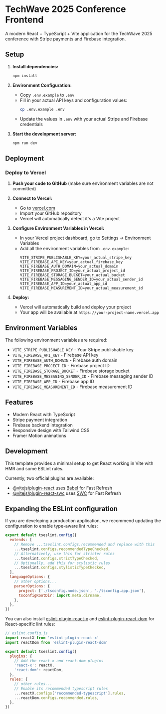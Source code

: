 # TechWave 2025 Conference Frontend

A modern React + TypeScript + Vite application for the TechWave 2025 conference with Stripe payments and Firebase integration.

## Setup

1. **Install dependencies:**
   ```bash
   npm install
   ```

2. **Environment Configuration:**
   - Copy `.env.example` to `.env`
   - Fill in your actual API keys and configuration values:
     ```bash
     cp .env.example .env
     ```
   - Update the values in `.env` with your actual Stripe and Firebase credentials

3. **Start the development server:**
   ```bash
   npm run dev
   ```

## Deployment

### Deploy to Vercel

1. **Push your code to GitHub** (make sure environment variables are not committed)

2. **Connect to Vercel:**
   - Go to [vercel.com](https://vercel.com)
   - Import your GitHub repository
   - Vercel will automatically detect it's a Vite project

3. **Configure Environment Variables in Vercel:**
   - In your Vercel project dashboard, go to Settings → Environment Variables
   - Add all the environment variables from `.env.example`:
     ```
     VITE_STRIPE_PUBLISHABLE_KEY=your_actual_stripe_key
     VITE_FIREBASE_API_KEY=your_actual_firebase_key
     VITE_FIREBASE_AUTH_DOMAIN=your_actual_domain
     VITE_FIREBASE_PROJECT_ID=your_actual_project_id
     VITE_FIREBASE_STORAGE_BUCKET=your_actual_bucket
     VITE_FIREBASE_MESSAGING_SENDER_ID=your_actual_sender_id
     VITE_FIREBASE_APP_ID=your_actual_app_id
     VITE_FIREBASE_MEASUREMENT_ID=your_actual_measurement_id
     ```

4. **Deploy:**
   - Vercel will automatically build and deploy your project
   - Your app will be available at `https://your-project-name.vercel.app`

## Environment Variables

The following environment variables are required:

- `VITE_STRIPE_PUBLISHABLE_KEY` - Your Stripe publishable key
- `VITE_FIREBASE_API_KEY` - Firebase API key
- `VITE_FIREBASE_AUTH_DOMAIN` - Firebase auth domain
- `VITE_FIREBASE_PROJECT_ID` - Firebase project ID
- `VITE_FIREBASE_STORAGE_BUCKET` - Firebase storage bucket
- `VITE_FIREBASE_MESSAGING_SENDER_ID` - Firebase messaging sender ID
- `VITE_FIREBASE_APP_ID` - Firebase app ID
- `VITE_FIREBASE_MEASUREMENT_ID` - Firebase measurement ID

## Features

- Modern React with TypeScript
- Stripe payment integration
- Firebase backend integration
- Responsive design with Tailwind CSS
- Framer Motion animations

## Development

This template provides a minimal setup to get React working in Vite with HMR and some ESLint rules.

Currently, two official plugins are available:

- [@vitejs/plugin-react](https://github.com/vitejs/vite-plugin-react/blob/main/packages/plugin-react) uses [Babel](https://babeljs.io/) for Fast Refresh
- [@vitejs/plugin-react-swc](https://github.com/vitejs/vite-plugin-react/blob/main/packages/plugin-react-swc) uses [SWC](https://swc.rs/) for Fast Refresh

## Expanding the ESLint configuration

If you are developing a production application, we recommend updating the configuration to enable type-aware lint rules:

```js
export default tseslint.config({
  extends: [
    // Remove ...tseslint.configs.recommended and replace with this
    ...tseslint.configs.recommendedTypeChecked,
    // Alternatively, use this for stricter rules
    ...tseslint.configs.strictTypeChecked,
    // Optionally, add this for stylistic rules
    ...tseslint.configs.stylisticTypeChecked,
  ],
  languageOptions: {
    // other options...
    parserOptions: {
      project: ['./tsconfig.node.json', './tsconfig.app.json'],
      tsconfigRootDir: import.meta.dirname,
    },
  },
})
```

You can also install [eslint-plugin-react-x](https://github.com/Rel1cx/eslint-react/tree/main/packages/plugins/eslint-plugin-react-x) and [eslint-plugin-react-dom](https://github.com/Rel1cx/eslint-react/tree/main/packages/plugins/eslint-plugin-react-dom) for React-specific lint rules:

```js
// eslint.config.js
import reactX from 'eslint-plugin-react-x'
import reactDom from 'eslint-plugin-react-dom'

export default tseslint.config({
  plugins: {
    // Add the react-x and react-dom plugins
    'react-x': reactX,
    'react-dom': reactDom,
  },
  rules: {
    // other rules...
    // Enable its recommended typescript rules
    ...reactX.configs['recommended-typescript'].rules,
    ...reactDom.configs.recommended.rules,
  },
})
```
